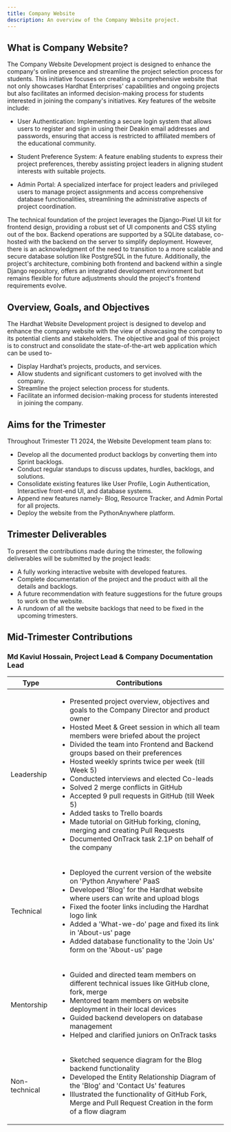 ```yaml
---
title: Company Website
description: An overview of the Company Website project.
---
```


## What is Company Website?

The Company Website Development project is designed to enhance the company's online presence and streamline the project selection process for students. This initiative focuses on creating a comprehensive website that not only showcases Hardhat Enterprises' capabilities and ongoing projects but also facilitates an informed decision-making process for students interested in joining the company's initiatives.
Key features of the website include:

- User Authentication: Implementing a secure login system that allows users to register and sign in using their Deakin email addresses and passwords, ensuring that access is restricted to affiliated members of the educational community.

- Student Preference System: A feature enabling students to express their project preferences, thereby assisting project leaders in aligning student interests with suitable projects.

- Admin Portal: A specialized interface for project leaders and privileged users to manage project assignments and access comprehensive database functionalities, streamlining the administrative aspects of project coordination.

The technical foundation of the project leverages the Django-Pixel UI kit for frontend design, providing a robust set of UI components and CSS styling out of the box. Backend operations are supported by a SQLite database, co-hosted with the backend on the server to simplify deployment. However, there is an acknowledgment of the need to transition to a more scalable and secure database solution like PostgreSQL in the future. Additionally, the project's architecture, combining both frontend and backend within a single Django repository, offers an integrated development environment but remains flexible for future adjustments should the project's frontend requirements evolve.

## Overview, Goals, and Objectives
The Hardhat Website Development project is designed to develop and enhance the company website with the view of showcasing the company to its potential clients and stakeholders. The objective and goal of this project is to construct and consolidate the state-of-the-art web application which can be used to-
-	Display Hardhat’s projects, products, and services.
-	Allow students and significant customers to get involved with the company.
-	Streamline the project selection process for students.
-	Facilitate an informed decision-making process for students interested in joining the company.

## Aims for the Trimester
Throughout Trimester T1 2024, the Website Development team plans to:
-	Develop all the documented product backlogs by converting them into Sprint backlogs.
-	Conduct regular standups to discuss updates, hurdles, backlogs, and solutions.
-	Consolidate existing features like User Profile, Login Authentication, Interactive front-end UI, and database systems.
-	Append new features namely- Blog, Resource Tracker, and Admin Portal for all projects.
-	Deploy the website from the PythonAnywhere platform.

## Trimester Deliverables
To present the contributions made during the trimester, the following deliverables will be submitted by the project leads:
-	A fully working interactive website with developed features.
-	Complete documentation of the project and the product with all the details and backlogs.
-	A future recommendation with feature suggestions for the future groups to work on the website.
-	A rundown of all the website backlogs that need to be fixed in the upcoming trimesters.

## Mid-Trimester Contributions

### Md Kaviul Hossain, Project Lead & Company Documentation Lead

| Type                 | Contributions   |
| -------------        | -------------   |
| Leadership           | <ul> <li>Presented project overview, objectives and goals to the Company Director and product owner </li><li>Hosted Meet & Greet session in which all team members were briefed about the project </li> <li> Divided the team into Frontend and Backend groups based on their preferences</li> <li>Hosted weekly sprints twice per week (till Week 5)</li><li> Conducted interviews and elected Co-leads </li><li> Solved 2 merge conflicts in GitHub</li> <li> Accepted 9 pull requests in GitHub (till Week 5)</li> <li>  Added tasks to Trello boards </li> <li> Made tutorial on GitHub forking, cloning, merging and creating Pull Requests </li><li>Documented OnTrack task 2.1P on behalf of the company</li></ul> |
| Technical            | <ul><li> Deployed the current version of the website on 'Python Anywhere' PaaS </li><li>Developed 'Blog' for the Hardhat website where users can write and upload blogs</li><li> Fixed the footer links including the Hardhat logo link </li><li> Added a 'What-we-do' page and fixed its link in 'About-us' page</li><li>Added database functionality to the 'Join Us' form on the 'About-us' page</li></ul>    |
| Mentorship           | <ul><li>Guided and directed team members on different technical issues like GitHub clone, fork, merge</li><li>Mentored team members on website deployment in their local devices</li><li>Guided backend developers on database management</li><li>Helped and clarified juniors on OnTrack tasks</li></ul>    |
| Non-technical        | <ul><li>Sketched sequence diagram for the Blog backend functionality</li><li>Developed the Entity Relationship Diagram of the 'Blog' and 'Contact Us' features </li> <li>Illustrated the functionality of GitHub Fork, Merge and Pull Request Creation in the form of a flow diagram</li></ul>    |


